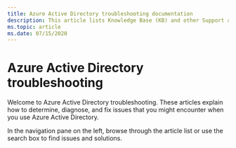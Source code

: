 ```yaml
---
title: Azure Active Directory troubleshooting documentation
description: This article lists Knowledge Base (KB) and other Support articles for Azure Active Directory.
ms.topic: article
ms.date: 07/15/2020
---
```

# Azure Active Directory troubleshooting

Welcome to Azure Active Directory troubleshooting. These articles explain how to determine, diagnose, and fix issues that you might encounter when you use Azure Active Directory.

In the navigation pane on the left, browse through the article list or use the search box to find issues and solutions.
